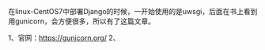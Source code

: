 在linux-CentOS7中部署Django的时候，一开始使用的是uwsgi，后面在书上看到用gunicorn，会方便很多，所以有了这篇文章。

1、官网：https://gunicorn.org/
2、